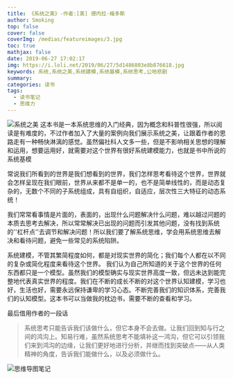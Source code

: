 ```yaml
---
title: 《系统之美》-作者:[美] 德内拉·梅多斯
author: Smoking
top: false
cover: false
coverImg: /medias/featureimages/3.jpg
toc: true
mathjax: false
date: 2019-06-27 17:02:17
img: https://i.loli.net/2019/06/27/5d1486803e8b876618.jpg
keywords: 系统,系统之美,系统建模,系统基模,系统思考,公地悲剧
summary:
categories: 读书
tags:
  - 读书笔记
  - 思维力
---
```


![系统之美](https://i.loli.net/2019/06/27/5d1486803e8b876618.jpg)
这本书是一本系统思维的入门经典，因为概念和科普性很强，所以阅读是有难度的，不过作者加入了大量的案例向我们展示系统之美，让跟着作者的思路走有一种畅快淋漓的感觉。虽然偏社科人文多一些，但是不影响相关思想的理解和运用，想要运用好，就需要对这个世界有很好系统建模能力，也就是书中所说的系统基模


常说我们所看到的世界是我们想看到的世界，我们怎样思考看待这个世界，世界就会怎样呈现在我们眼前，世界从来都不是单一的，也不是简单线性的，而是动态复杂的，无数个不同的子系统组成，具有自组织，自适应，层次性三大特征的动态系统！


我们常常看事情是片面的，表面的，出现什么问题解决什么问题，难以越过问题的本质去思考去解决，所以常常解决已出现的问题而引发其他问题，没有找到系统的''杠杆点''去调节和解决问题！所以我们要了解系统思维，学会用系统思维去解决和看待问题，避免一些常见的系统陷阱。


系统建模，不管其繁简程度如何，都是对现实世界的简化；我们每个人都在以不同的复杂或简化程度来看待这个世界。 我们认为自己所知道的关于这个世界的任何东西都只是一个模型。虽然我们的模型确实与现实世界高度一致，但远未达到能完整地代表真实世界的程度。我们在不断的成长不断的对这个世界认知建模，学习也好，生活也好，需要永远保持谦卑的学习心态。不断完善我们的知识体系，完善我们的认知模型。这本书可以当做我的枕边书，需要不断的查看和学习。


最后借用作者的一段话

> 系统思考只能告诉我们该做什么，但它本身不会去做。让我们回到知与行之间的鸿沟上。知易行难，虽然系统思考不能填补这一鸿沟，但它可以引领我们来到鸿沟的边缘，让我们更好地进行分析，并继而找到突破点——从人类精神的角度，告诉我们能做什么，以及必须做什么。



![思维导图笔记](https://i.loli.net/2019/06/27/5d148637b41b896576.png)